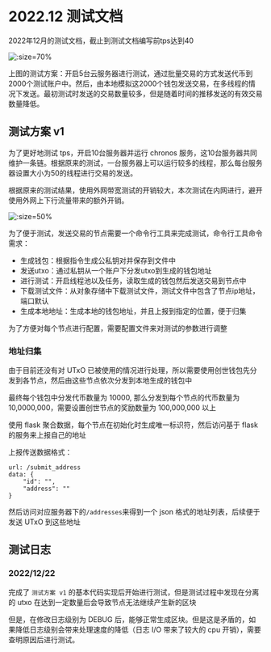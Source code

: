# 2022.12 测试文档

2022年12月的测试文档，截止到测试文档编写前tps达到40

![](https://imgs.decision01.com/202212221506857.png ':size=70%')

上图的测试方案：开启5台云服务器进行测试，通过批量交易的方式发送代币到2000个测试账户中。然后，由本地模拟这2000个钱包发送交易，在多线程的情况下发送。最初测试时发送的交易数量较多，但是随着时间的推移发送的有效交易数量降低。

## 测试方案 v1

为了更好地测试 tps，开启10台服务器并运行 chronos 服务，这10台服务器共同维护一条链。根据原来的测试，一台服务器上可以运行较多的线程，那么每台服务器设置大小为50的线程进行交易的发送。

根据原来的测试结果，使用外网带宽测试的开销较大，本次测试在内网进行，避开使用外网上下行流量带来的额外开销。

![](https://imgs.decision01.com/202212221540243.png ':size=50%')

为了便于测试，发送交易的节点需要一个命令行工具来完成测试，命令行工具命令需求：

* 生成钱包：根据指令生成公私钥对并保存到文件中
* 发送utxo：通过私钥从一个账户下分发utxo到生成的钱包地址
* 进行测试：开启线程池以及任务，读取生成的钱包然后发送交易到节点中
* 下载测试文件：从对象存储中下载测试文件，测试文件中包含了节点ip地址，端口默认
* 生成本地地址：生成本地的钱包地址，并且上报到指定的位置，便于归集

为了方便对每个节点进行配置，需要配置文件来对测试的参数进行调整

### 地址归集

由于目前还没有对 UTxO 已被使用的情况进行处理，所以需要使用创世钱包先分发到各节点，然后由这些节点依次分发到本地生成的钱包中

最终每个钱包中分发代币数量为 10000, 那么分发到每个节点的代币数量为 10,0000,000，需要设置创世节点的奖励数量为 100,000,000 以上

使用 flask 聚合数据，每个节点在初始化时生成唯一标识符，然后访问基于 flask 的服务来上报自己的地址

上报传送数据格式：

```
url: /submit_address
data: {
	"id": "",
	"address": ""
}
```

然后访问对应服务器下的`/addresses`来得到一个 json 格式的地址列表，后续便于发送 UTxO 到这些地址

## 测试日志

### 2022/12/22

完成了 `测试方案 v1` 的基本代码实现后开始进行测试，但是测试过程中发现在分离的 utxo 在达到一定数量后会导致节点无法继续产生新的区块

但是，在修改日志级别为 DEBUG 后，能够正常生成区块。但是这是矛盾的，如果降低日志级别会带来处理速度的降低（日志 I/O 带来了较大的 cpu 开销），需要查明原因后进行测试。
